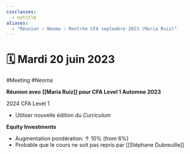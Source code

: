 ```yaml
---
cssclasses:
  - notitle
aliases:
  - "Réunion — Neoma : Rentrée CFA septembre 2023 (Maria Ruiz)"
---
```

# 🗓️ Mardi 20 juin 2023

#Meeting #Neoma

**Réunion avec [[Maria Ruiz]] pour CFA Level 1 Automne 2023**

2024 CFA Level 1
- Utiliser nouvelle édition du *Curriculum*

**Equity Investments**
- Augmentation pondération: ↑ 10% (from 6%)
- Probable que le cours ne soit pas repris par [[Stéphane Dubreuille]]